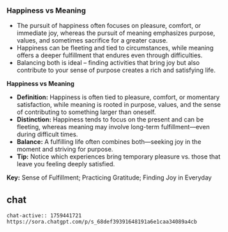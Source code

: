 
### Happiness vs Meaning

- The pursuit of happiness often focuses on pleasure, comfort, or immediate joy, whereas the pursuit of meaning emphasizes purpose, values, and sometimes sacrifice for a greater cause.
- Happiness can be fleeting and tied to circumstances, while meaning offers a deeper fulfillment that endures even through difficulties.
- Balancing both is ideal – finding activities that bring joy but also contribute to your sense of purpose creates a rich and satisfying life.

**Happiness vs Meaning**

- **Definition:** Happiness is often tied to pleasure, comfort, or momentary satisfaction, while meaning is rooted in purpose, values, and the sense of contributing to something larger than oneself.
- **Distinction:** Happiness tends to focus on the present and can be fleeting, whereas meaning may involve long-term fulfillment—even during difficult times.
- **Balance:** A fulfilling life often combines both—seeking joy in the moment and striving for purpose.
- **Tip:** Notice which experiences bring temporary pleasure vs. those that leave you feeling deeply satisfied.

**Key:** Sense of Fulfillment; Practicing Gratitude; Finding Joy in Everyday


## chat
```smart-chatgpt
chat-active:: 1759441721 https://sora.chatgpt.com/p/s_68def39391648191a6e1caa34089a4cb
```
